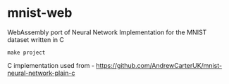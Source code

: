 # mnist-web

WebAssembly port of Neural Network Implementation for the MNIST dataset written in C 

```
make project 
```


C implementation used from - https://github.com/AndrewCarterUK/mnist-neural-network-plain-c 

